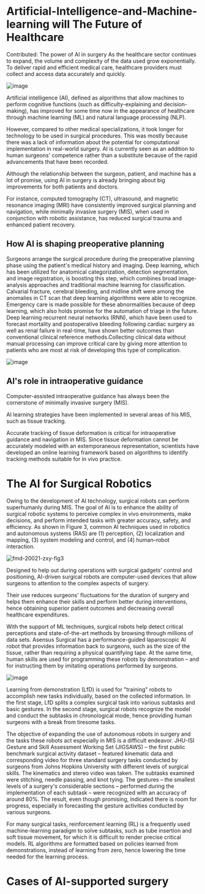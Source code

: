 # Artificial-Intelligence-and-Machine-learning will The Future of Healthcare
 
Contributed: The power of AI in surgery As the healthcare sector continues to expand, the volume and complexity of the data used grow exponentially. To deliver rapid and efficient medical care, healthcare providers must collect and access data accurately and quickly.

![image](https://user-images.githubusercontent.com/124528445/217019067-983d1b73-db58-4c03-8e05-1bcfb5158a3c.png)


Artificial intelligence (AI), defined as algorithms that allow machines to perform cognitive functions (such as difficulty-explaining and decision-making), has improved for some time now in the appearance of healthcare through machine learning (ML) and natural language processing (NLP).

However, compared to other medical specializations, it took longer for technology to be used in surgical procedures. This was mostly because there was a lack of information about the potential for computational implementation in real-world surgery. AI is currently seen as an addition to human surgeons' competence rather than a substitute because of the rapid advancements that have been recorded.

Although the relationship between the surgeon, patient, and machine has a lot of promise, using AI in surgery is already bringing about big improvements for both patients and doctors.

For instance, computed tomography (CT), ultrasound, and magnetic resonance imaging (MRI) have consistently improved surgical planning and navigation, while minimally invasive surgery (MIS), when used in conjunction with robotic assistance, has reduced surgical trauma and enhanced patient recovery.

## How AI is shaping preoperative planning

Surgeons arrange the surgical procedure during the preoperative planning phase using the patient's medical history and imaging. Deep learning, which has been utilized for anatomical categorization, detection segmentation, and image registration, is boosting this step, which combines broad image-analysis approaches and traditional machine learning for classification.
Calvarial fracture, cerebral bleeding, and midline shift were among the anomalies in CT scan that deep learning algorithms were able to recognize. Emergency care is made possible for these abnormalities because of deep learning, which also holds promise for the automation of triage in the future.
Deep learning recurrent neural networks (RNN), which have been used to forecast mortality and postoperative bleeding following cardiac surgery as well as renal failure in real-time, have shown better outcomes than conventional clinical reference methods.Collecting clinical data without manual processing can improve critical care by giving more attention to patients who are most at risk of developing this type of complication.

![image](https://user-images.githubusercontent.com/124528445/217024447-636ea706-0af6-47b5-a54d-d3be670767d8.png)

 
## AI's role in intraoperative guidance

Computer-assisted intraoperative guidance has always been the cornerstone of minimally invasive surgery (MIS).

 AI learning strategies have been implemented in several areas of his MIS, such as tissue tracking.

Accurate tracking of tissue deformation is critical for intraoperative guidance and navigation in MIS. Since tissue deformation cannot be accurately modeled with an extemporaneous representation, scientists have developed an online learning framework based on algorithms to identify tracking methods suitable for in vivo practice.

# The AI for Surgical Robotics

Owing to the development of AI technology, surgical robots can perform superhumanly during MIS. The goal of AI is to enhance the ability of surgical robotic systems to perceive complex in vivo environments, make decisions, and perform intended tasks with greater accuracy, safety, and efficiency. As shown in Figure 3, common AI techniques used in robotics and autonomous systems (RAS) are (1) perception, (2) localization and mapping, (3) system modeling and control, and (4) human–robot interaction.

![fmd-20021-zxy-fig3](https://user-images.githubusercontent.com/124528445/217026969-61924b26-5565-4d17-b828-813b464ebc51.jpg)

Designed to help out during operations with surgical gadgets' control and positioning, AI-driven surgical robots are computer-used devices that allow surgeons to attention to the complex aspects of surgery. 

Their use reduces surgeons' fluctuations for the duration of surgery and helps them enhance their skills and perform better during interventions, hence obtaining superior patient outcomes and decreasing overall healthcare expenditures.

With the support of ML techniques, surgical robots help detect critical perceptions and state-of-the-art methods by browsing through millions of data sets. Asensus Surgical has a performance-guided laparoscopic AI robot that provides information back to surgeons, such as the size of the tissue, rather than requiring a physical quantifying tape. At the same time, human skills are used for programming these robots by demonstration – and for instructing them by imitating operations performed by surgeons. 

![image](https://user-images.githubusercontent.com/124528445/217029011-347eba53-71b3-46c1-8bbb-072a0a12d546.png)

Learning from demonstration (LfD) is used for "training" robots to accomplish new tasks individually, based on the collected information. In the first stage, LfD splits a complex surgical task into various subtasks and basic gestures. In the second stage, surgical robots recognize the model and conduct the subtasks in chronological mode, hence providing human surgeons with a break from tiresome tasks.

The objective of expanding the use of autonomous robots in surgery and the tasks these robots act especially in MIS is a difficult endeavor. JHU-ISI Gesture and Skill Assessment Working Set (JIGSAWS) – the first public benchmark surgical activity dataset – featured kinematic data and corresponding video for three standard surgery tasks conducted by surgeons from Johns Hopkins University with different levels of surgical skills.
The kinematics and stereo video was taken. The subtasks examined were stitching, needle passing, and knot tying. The gestures – the smallest levels of a surgery's considerable sections – performed during the implementation of each subtask – were recognized with an accuracy of around 80%. The result, even though promising, indicated there is room for progress, especially in forecasting the gesture activities conducted by various surgeons.

For many surgical tasks, reinforcement learning (RL) is a frequently used machine-learning paradigm to solve subtasks, such as tube insertion and soft tissue movement, for which it is difficult to render precise critical models. RL algorithms are formatted based on policies learned from demonstrations, instead of learning from zero, hence lowering the time needed for the learning process.

# Cases of AI-supported surgery








